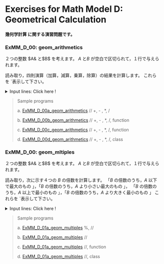 # **Exercises for Math Model D: Geometrical Calculation**
#### 幾何学計算 に関する演習問題です。

### ExMM_D_00: geom_arithmetics
２つの整数 $A& と$B$ を考えます。
$A$ と$B$ が空白で区切られて，１行で与えられます。

読み取り，四則演算（加算，減算，乗算，除算）の結果を計算します。 
これらを `表示して下さい。

<details>
<summary>Input lines: Click here !</summary>

``` python
A B

[Case a]
20 10 

[Case b]
40 -20

[Case c]
-80 40

```
注: プログラム実行後に張り付けて下さい。

</details>


>Sample programs
>
> a. [ExMM_D_00a_geom_arithmetics](https://github.com/GMPythonGitHub/GMPythonExMathModel/blob/main/ExMathModel_D_Geometrical%20Calculation/ExMM_D_00a_geom_arithmetics.py)
>    //  +, - , *, /
> 
> b. [ExMM_D_00b_geom_arithmetics](https://github.com/GMPythonGitHub/GMPythonExMathModel/blob/main/ExMathModel_D_Geometrical%20Calculation/ExMM_D_00b_geom_arithmetics.py)
>    //  +, - , *, /, function
> 
> c. [ExMM_D_00c_geom_arithmetics](https://github.com/GMPythonGitHub/GMPythonExMathModel/blob/main/ExMathModel_D_Geometrical%20Calculation/ExMM_D_00c_geom_arithmetics.py)
>    //  +, - , *, /, function
> 
> d. [ExMM_D_00d_geom_arithmetics](https://github.com/GMPythonGitHub/GMPythonExMathModel/blob/main/ExMathModel_D_Geometrical%20Calculation/ExMM_D_00d_geom_arithmetics.py)
>    //  +, - , *, /, class
> 


### ExMM_D_00: geom_mltiples
２つの整数 $A& と$B$ を考えます。
$A$ と$B$ が空白で区切られて，１行で与えられます。

読み取り，次に示す４つの $B$ の倍数を計算します。
「$B$ の倍数のうち，$A$ 以下で最大のもの 」，「$B$ の倍数のうち，$A$ より小さい最大のもの 」，
「$B$ の倍数のうち，$A$ 以上で最小のもの 」，「$B$ の倍数のうち，$A$ より大きく最小のもの 」
これらを `表示して下さい。

<details>
<summary>Input lines: Click here !</summary>

``` python
A B

[Case a]
15 5 

[Case b]
16 5

[Case c]
14 5

```
注: プログラム実行後に張り付けて下さい。

</details>


>Sample programs
>
> a. [ExMM_D_01a_geom_multiples](https://github.com/GMPythonGitHub/GMPythonExMathModel/blob/main/ExMathModel_D_Geometrical%20Calculation/ExMM_D_01a_geom_multiples.py)
>    %, //
> 
> b. [ExMM_D_01a_geom_multiples](https://github.com/GMPythonGitHub/GMPythonExMathModel/blob/main/ExMathModel_D_Geometrical%20Calculation/ExMM_D_01b_geom_multiples.py)
>    //
> 
> c. [ExMM_D_01a_geom_multiples](https://github.com/GMPythonGitHub/GMPythonExMathModel/blob/main/ExMathModel_D_Geometrical%20Calculation/ExMM_D_01c_geom_multiples.py)
>    //, function
> 
> d. [ExMM_D_01a_geom_multiples](https://github.com/GMPythonGitHub/GMPythonExMathModel/blob/main/ExMathModel_D_Geometrical%20Calculation/ExMM_D_01d_geom_multiples.py)
>    //, class
> 



